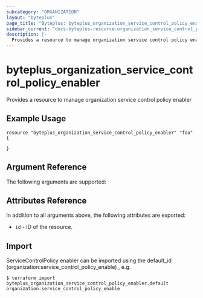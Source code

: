 ```yaml
---
subcategory: "ORGANIZATION"
layout: "byteplus"
page_title: "Byteplus: byteplus_organization_service_control_policy_enabler"
sidebar_current: "docs-byteplus-resource-organization_service_control_policy_enabler"
description: |-
  Provides a resource to manage organization service control policy enabler
---
```

# byteplus_organization_service_control_policy_enabler
Provides a resource to manage organization service control policy enabler
## Example Usage
```hcl
resource "byteplus_organization_service_control_policy_enabler" "foo" {

}
```
## Argument Reference
The following arguments are supported:


## Attributes Reference
In addition to all arguments above, the following attributes are exported:
* `id` - ID of the resource.



## Import
ServiceControlPolicy enabler can be imported using the default_id (organization:service_control_policy_enable) , e.g.
```
$ terraform import byteplus_organization_service_control_policy_enabler.default organization:service_control_policy_enable
```

